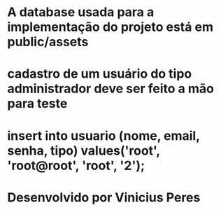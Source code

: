 #
#
#
# A database usada para a implementação do projeto está em public/assets
#
# cadastro de um usuário do tipo administrador deve ser feito a mão para teste
# insert into usuario (nome, email, senha, tipo) values('root', 'root@root', 'root', '2');
#
#
# Desenvolvido por Vinicius Peres 